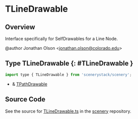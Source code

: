 # TLineDrawable

## Overview

Interface specifically for SelfDrawables for a Line Node.

@author Jonathan Olson &lt;jonathan.olson@colorado.edu&gt;

## Type TLineDrawable {: #TLineDrawable }


```js
import type { TLineDrawable } from 'scenerystack/scenery';
```


- &amp; [TPathDrawable](../scenery/TPathDrawable.md)




## Source Code

See the source for [TLineDrawable.ts](https://github.com/phetsims/scenery/blob/main/js/display/drawables/TLineDrawable.ts) in the [scenery](https://github.com/phetsims/scenery) repository.
